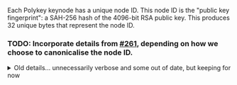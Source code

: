 Each Polykey keynode has a unique node ID. This node ID is the "public key fingerprint": a SAH-256 hash of the 4096-bit RSA public key. This produces 32 unique bytes that represent the node ID. 

### TODO: Incorporate details from [#261](https://github.com/MatrixAI/Polykey/issues/261), depending on how we choose to canonicalise the node ID.

<details>
<summary>Old details... unnecessarily verbose and some out of date, but keeping for now</summary>

The problem is that we are attempting to use X.509 certificates where neither hostname nor IP address are reliable identifiers. We are attempting to use them in peer to peer scenario where we do not know what the hostname will be, and we do not know what the IP address will be. This might be fine for our direct grpc peer to peer connections, but it may be more difficult to achieve if we want to present an HTTPS API, in which HTTP clients will want to verify the common name or subject alternative names. We need to test if wildcard certificates work for this purpose.

The identification of the Node is through the public key.

The common name of the certificate should be arbitrary.

HTTPS does however require a common name to match the hostname/IP address.

PK HTTPS server isn't just on localhost.

Question is whether gRPC also requires the common name to be verified.

What happens if there's no common name, and no IP address specified?

MTLS is still possible, but there's no authentication as who is speaking.

Unless we have a custom verification where we only verify on the existence of the key.

---

We can stick the public key fingerprint (or public key) as the common name as well.

But we would need custom verification here when used in gRPC.

We could also use BIP39 and the other BIP standards to have a human readable name, these are non-FQDNs. These can also act as unique identifiers.

---

According to the standard: https://tools.ietf.org/html/rfc2818#section-3.1 and https://security.stackexchange.com/questions/61699/is-cn-hostname-verification-against-ssl-certificate-required-for-non-browser-sof

It is possible to "disable the name check". Which is what we want to do in the case of HTTP/HTTPS and grpc clients. Our name check is the public key check, there's no need to do further checks of this kind.

But if we are to allow arbitrary http clients, it may be necessary to not just use our self-signed certs, but to allow the user to use their own certs for this, such as they want a CA signed cert to represent the PK node. In that case, we should actually be generating a CSR. And by doing this we can integrate PK into existing CAs like letsencrypt and such.

However our CSR will have custom attributes that the CA will need to sign for. Specifically attributes that are important our own things.

---

Verify this: http://www.oid-info.com/#ra to ensure we have proper custom OID generation.

---

https://pen.iana.org/pen/PenApplication.page <- we have applied for an OID.

https://waterjuiceweb.wordpress.com/2019/08/21/oh-my-oid/

---

Further standards are here: https://www.iana.org/protocols/apply

---

This is the check process: https://en.wikipedia.org/wiki/Certification_path_validation_algorithm

---

Polykey Node Certificate

* Public Key/Private Key is RSA 4096
* Common Name is the Node Id
* The Node Id is the Public Key Fingerprint (fingerprint is public key -> sha256 -> base64)
* The signature is SHA512-RSA (if the issuer is RSA, the signature is RSA)

In the future:

* Public Key/Private Key is Ed25519
* Common Name is the Node Id
* The Node Id is the Public Key Fingerprint (fingerprint is public key -> base64)
* The signature is SHA512-Ed22519

</details>